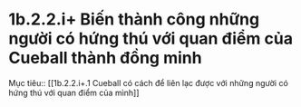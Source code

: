 # 1b.2.2.i+ Biến thành công những người có hứng thú với quan điểm của Cueball thành đồng minh
Mục tiêu:: [[1b.2.2.i+.1 Cueball có cách để liên lạc được với những người có hứng thú với quan điểm của mình]]